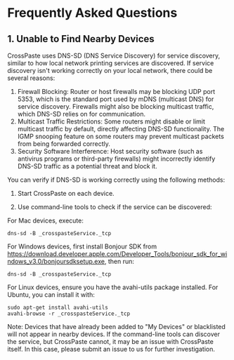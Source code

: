 # Frequently Asked Questions

## 1. Unable to Find Nearby Devices
CrossPaste uses DNS-SD (DNS Service Discovery) for service discovery, similar to how local network printing services are discovered. If service discovery isn't working correctly on your local network, there could be several reasons:

1. Firewall Blocking: Router or host firewalls may be blocking UDP port 5353, which is the standard port used by mDNS (multicast DNS) for service discovery. Firewalls might also be blocking multicast traffic, which DNS-SD relies on for communication.
2. Multicast Traffic Restrictions: Some routers might disable or limit multicast traffic by default, directly affecting DNS-SD functionality. The IGMP snooping feature on some routers may prevent multicast packets from being forwarded correctly.
3. Security Software Interference: Host security software (such as antivirus programs or third-party firewalls) might incorrectly identify DNS-SD traffic as a potential threat and block it.

You can verify if DNS-SD is working correctly using the following methods:

1. Start CrossPaste on each device.

2. Use command-line tools to check if the service can be discovered:

For Mac devices, execute:
```
dns-sd -B _crosspasteService._tcp
```

For Windows devices, first install Bonjour SDK from https://download.developer.apple.com/Developer_Tools/bonjour_sdk_for_windows_v3.0/bonjoursdksetup.exe, then run:
```
dns-sd -B _crosspasteService._tcp
```

For Linux devices, ensure you have the avahi-utils package installed. For Ubuntu, you can install it with:
```
sudo apt-get install avahi-utils
avahi-browse -r _crosspasteService._tcp
```

Note: Devices that have already been added to "My Devices" or blacklisted will not appear in nearby devices.
If the command-line tools can discover the service, but CrossPaste cannot, it may be an issue with CrossPaste itself. In this case, please submit an issue to us for further investigation.
